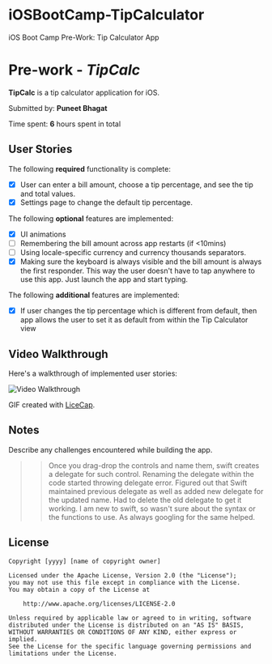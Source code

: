 # iOSBootCamp-TipCalculator
iOS Boot Camp Pre-Work: Tip Calculator App

# Pre-work - *TipCalc*

**TipCalc** is a tip calculator application for iOS.

Submitted by: **Puneet Bhagat**

Time spent: **6** hours spent in total

## User Stories

The following **required** functionality is complete:

* [x] User can enter a bill amount, choose a tip percentage, and see the tip and total values.
* [x] Settings page to change the default tip percentage.

The following **optional** features are implemented:
* [x] UI animations
* [ ] Remembering the bill amount across app restarts (if <10mins)
* [ ] Using locale-specific currency and currency thousands separators.
* [x] Making sure the keyboard is always visible and the bill amount is always the first responder. This way the user doesn't have to tap anywhere to use this app. Just launch the app and start typing.

The following **additional** features are implemented:

- [x] If user changes the tip percentage which is different from default, then app allows the user to set it as default from within the Tip Calculator view

## Video Walkthrough 

Here's a walkthrough of implemented user stories:

<img src='http://i.imgur.com/link/to/your/gif/file.gif' title='Video Walkthrough' width='' alt='Video Walkthrough' />

GIF created with [LiceCap](http://www.cockos.com/licecap/).

## Notes

Describe any challenges encountered while building the app.

>> Once you drag-drop the controls and name them, swift creates a delegate for such control. Renaming the delegate within the code started throwing delegate error. Figured out that Swift maintained previous delegate as well as added new delegate for the updated name. Had to delete the old delegate to get it working.
>> I am new to swift, so wasn't sure about the syntax or the functions to use. As always googling for the same helped. 

## License

    Copyright [yyyy] [name of copyright owner]

    Licensed under the Apache License, Version 2.0 (the "License");
    you may not use this file except in compliance with the License.
    You may obtain a copy of the License at

        http://www.apache.org/licenses/LICENSE-2.0

    Unless required by applicable law or agreed to in writing, software
    distributed under the License is distributed on an "AS IS" BASIS,
    WITHOUT WARRANTIES OR CONDITIONS OF ANY KIND, either express or implied.
    See the License for the specific language governing permissions and
    limitations under the License.
